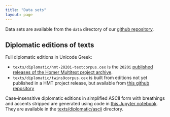 ```yaml
---
title: "Data sets"
layout: page
---
```


Data sets are available from the `data` directory of our [github repository](https://github.com/neelsmith/transmission-evolution).

## Diplomatic editions of texts

Full diplomatic editions in Unicode Greek:

- `texts/diplomatic/hmt-2020i-textcorpus.cex` is the `2020i` [published releases of the Homer Multitext project archive](https://github.com/homermultitext/hmt-archive/tree/master/releases-cex).
- `texts/diplomatic/twins9corpus.cex` is built from editions not yet published in a HMT project release, but available from [this github repository](https://github.com/hmteditors/twins-alpha)


Case-insensitive diplomatic editions in simplified ASCII form with breathings and accents stripped are generated using code in [this Jupyter notebook](https://mybinder.org/v2/gh/neelsmith/summer2020nbs/master?filepath=make-ascii-corpus.ipynb).  They are available in the [texts/diplomatic/ascii](https://github.com/neelsmith/transmission-evolution/tree/master/data/texts/diplomatic/ascii) directory.
